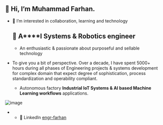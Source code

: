 ## 👋 Hi, I’m Muhammad Farhan. 
- 👀 I’m interested in collaboration, learning and technology

  ## 🤖 **A****I** Systems & **Robotics** engineer
  - An enthusiastic & passionate about purposeful and sellable technology

- To give you a bit of perspective. Over a decade, I have spent 5000+ hours during all phases of Engineering projects & systems development for complex domain that expect degree of sophistication,  process standardization and operability compliant.
   - Autonomous factory   **Industrial IoT Systems & AI based Machine Learning workflows** applications.


![image](https://github.com/intigration/intigration/assets/25178774/b01258fb-162d-4a6c-b51c-0090e51bd506)
* - 💼 LinkedIn [engr-farhan](https://www.linkedin.com/in/engr-farhan/)



